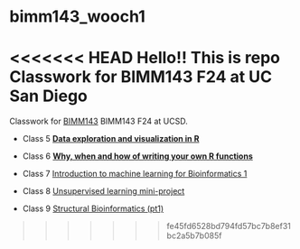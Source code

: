 # bimm143_wooch1
<<<<<<< HEAD
Hello!!  This is repo Classwork for BIMM143 F24 at UC San Diego
=======
Classwork for [BIMM143](https://github.com/woochie/bimm143_wooch1/blob/main/README.md) BIMM143 F24 at UCSD.

- Class 5 [**Data exploration and visualization in R**](https://github.com/woochie/bimm143_wooch1/blob/main/class05/class05.md)

- Class 6 [**Why, when and how of writing your own R functions**](https://github.com/woochie/bimm143_wooch1/blob/main/class06/class06.md)

- Class 7 [Introduction to machine learning for Bioinformatics 1](https://github.com/woochie/bimm143_wooch1/tree/main/class07) 

- Class 8 [Unsupervised learning mini-project](https://github.com/woochie/bimm143_wooch1/tree/main/Class08)

- Class 9 [Structural Bioinformatics (pt1)](https://github.com/woochie/bimm143_wooch1/tree/main/Class09)

>>>>>>> fe45fd6528bd794fd57bc7b8ef31bc2a5b7b085f
